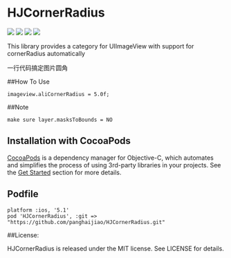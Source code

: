 # HJCornerRadius

![](https://img.shields.io/badge/build-passing-brightgreen.svg)
![](https://img.shields.io/badge/pod-v0.4.1-blue.svg)
![](https://img.shields.io/badge/language-objc-5787e5.svg)
![](https://img.shields.io/badge/license-MIT-brightgreen.svg)  

This library provides a category for UIImageView with support for cornerRadius automatically

一行代码搞定图片圆角



##How To Use

```
imageview.aliCornerRadius = 5.0f;
```

##Note

```
make sure layer.masksToBounds = NO
```

## Installation with CocoaPods

[CocoaPods](http://cocoapods.org/) is a dependency manager for Objective-C, which automates and simplifies the process of using 3rd-party libraries in your projects. See the [Get Started](http://cocoapods.org/#get_started) section for more details.

## Podfile

```
platform :ios, '5.1'
pod 'HJCornerRadius', :git => "https://github.com/panghaijiao/HJCornerRadius.git"
```


##License:  

HJCornerRadius is released under the MIT license. See LICENSE for details.
